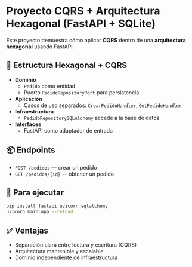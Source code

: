 # Proyecto CQRS + Arquitectura Hexagonal (FastAPI + SQLite)

Este proyecto demuestra cómo aplicar **CQRS** dentro de una **arquitectura hexagonal** usando FastAPI.

## 🧱 Estructura Hexagonal + CQRS

- **Dominio**
  - `Pedido` como entidad
  - Puerto `PedidoRepositoryPort` para persistencia
- **Aplicación**
  - Casos de uso separados: `CrearPedidoHandler`, `GetPedidoHandler`
- **Infraestructura**
  - `PedidoRepositorySQLAlchemy` accede a la base de datos
- **Interfaces**
  - FastAPI como adaptador de entrada

## 📦 Endpoints

- `POST /pedidos` — crear un pedido
- `GET /pedidos/{id}` — obtener un pedido

## 🏁 Para ejecutar

```bash
pip install fastapi uvicorn sqlalchemy
uvicorn main:app --reload
```

## ✅ Ventajas

- Separación clara entre lectura y escritura (CQRS)
- Arquitectura mantenible y escalable
- Dominio independiente de infraestructura